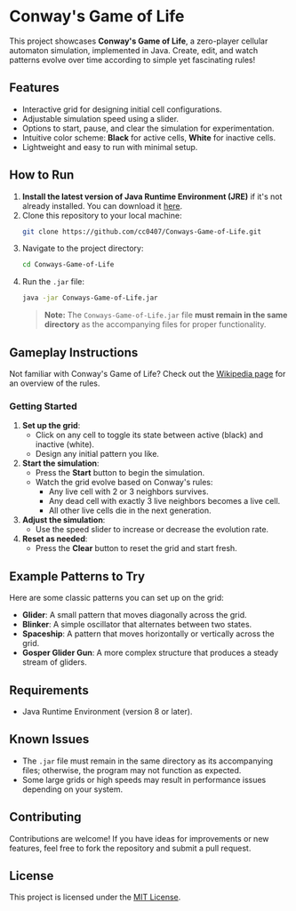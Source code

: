 # Conway's Game of Life

This project showcases **Conway's Game of Life**, a zero-player cellular automaton simulation, implemented in Java. Create, edit, and watch patterns evolve over time according to simple yet fascinating rules!

## Features
- Interactive grid for designing initial cell configurations.
- Adjustable simulation speed using a slider.
- Options to start, pause, and clear the simulation for experimentation.
- Intuitive color scheme: **Black** for active cells, **White** for inactive cells.
- Lightweight and easy to run with minimal setup.

## How to Run
1. **Install the latest version of Java Runtime Environment (JRE)** if it's not already installed. You can download it [here](https://www.java.com/en/download/).
2. Clone this repository to your local machine:
   ```bash
   git clone https://github.com/cc0407/Conways-Game-of-Life.git
   ```
3. Navigate to the project directory:
   ```bash
   cd Conways-Game-of-Life
   ```
4. Run the `.jar` file:
   ```bash
   java -jar Conways-Game-of-Life.jar
   ```
   > **Note:** The `Conways-Game-of-Life.jar` file **must remain in the same directory** as the accompanying files for proper functionality.

## Gameplay Instructions
Not familiar with Conway's Game of Life? Check out the [Wikipedia page](https://en.wikipedia.org/wiki/Conway%27s_Game_of_Life) for an overview of the rules.

### Getting Started
1. **Set up the grid**:
   - Click on any cell to toggle its state between active (black) and inactive (white).
   - Design any initial pattern you like.
2. **Start the simulation**:
   - Press the **Start** button to begin the simulation.
   - Watch the grid evolve based on Conway's rules:
     - Any live cell with 2 or 3 neighbors survives.
     - Any dead cell with exactly 3 live neighbors becomes a live cell.
     - All other live cells die in the next generation.
3. **Adjust the simulation**:
   - Use the speed slider to increase or decrease the evolution rate.
4. **Reset as needed**:
   - Press the **Clear** button to reset the grid and start fresh.

## Example Patterns to Try
Here are some classic patterns you can set up on the grid:
- **Glider**: A small pattern that moves diagonally across the grid.
- **Blinker**: A simple oscillator that alternates between two states.
- **Spaceship**: A pattern that moves horizontally or vertically across the grid.
- **Gosper Glider Gun**: A more complex structure that produces a steady stream of gliders.

## Requirements
- Java Runtime Environment (version 8 or later).

## Known Issues
- The `.jar` file must remain in the same directory as its accompanying files; otherwise, the program may not function as expected.
- Some large grids or high speeds may result in performance issues depending on your system.

## Contributing
Contributions are welcome! If you have ideas for improvements or new features, feel free to fork the repository and submit a pull request.

## License
This project is licensed under the [MIT License](LICENSE).
